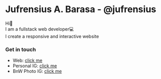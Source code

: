 # Jufrensius A. Barasa - @jufrensius
Hi👋<br>
I am a fullstack web developer💻<br>
I create a responsive and interactive website

### Get in touch
- Web: <a href="https://jufrensius.github.io">click me</a>
- Personal IG: <a href="https://www.instagram.com/jufrensius">click me</a>
- BnW Photo IG: <a href="https://www.instagram.com/catchyouoncam">click me</a>
